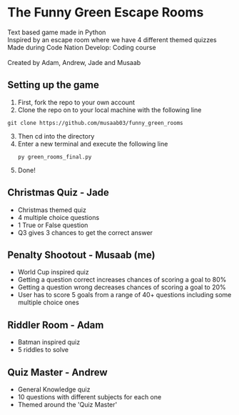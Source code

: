 # The Funny Green Escape Rooms
Text based game made in Python </br>
Inspired by an escape room where we have 4 different themed quizzes </br>
Made during Code Nation Develop: Coding course </br></br>
Created by Adam, Andrew, Jade and Musaab

## Setting up the game

1. First, fork the repo to your own account
2. Clone the repo on to your local machine with the following line </br>
  ```
  git clone https://github.com/musaab03/funny_green_rooms
  ```
3. Then cd into the directory
4. Enter a new terminal and execute the following line
   ```
   py green_rooms_final.py
   ```
5. Done!

## Christmas Quiz - Jade
- Christmas themed quiz
- 4 multiple choice questions
- 1 True or False question
- Q3 gives 3 chances to get the correct answer

## Penalty Shootout - Musaab (me)
- World Cup inspired quiz
- Getting a question correct increases chances of scoring a goal to 80%
- Getting a question wrong decreases chances of scoring a goal to 20%
- User has to score 5 goals from a range of 40+ questions including some multiple choice ones

## Riddler Room - Adam
- Batman inspired quiz
- 5 riddles to solve

## Quiz Master - Andrew
- General Knowledge quiz 
- 10 questions with different subjects for each one
- Themed around the 'Quiz Master'

